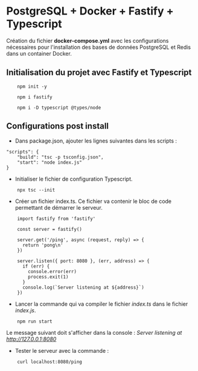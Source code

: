 # PostgreSQL + Docker + Fastify + Typescript

Création du fichier **docker-compose.yml** avec les configurations nécessaires pour l'installation des bases de données PostgreSQL et Redis dans un container Docker.

## Initialisation du projet avec Fastify et Typescript
```
    npm init -y 
```

```
    npm i fastify
```

```
    npm i -D typescript @types/node
```

## Configurations post install

- Dans package.json, ajouter les lignes suivantes dans les scripts :

```
"scripts": {
    "build": "tsc -p tsconfig.json",
    "start": "node index.js"
}
```

- Initialiser le fichier de configuration Typescript.

```
    npx tsc --init
```

- Créer un fichier index.ts. Ce fichier va contenir le bloc de code permettant de démarrer le serveur.

```
    import fastify from 'fastify'

    const server = fastify()

    server.get('/ping', async (request, reply) => {
      return 'pong\n'
    })

    server.listen({ port: 8080 }, (err, address) => {
      if (err) {
        console.error(err)
        process.exit(1)
      }
      console.log(`Server listening at ${address}`)
    })
```

- Lancer la commande qui va compiler le fichier *index.ts* dans le fichier *index.js*.

```
    npm run start
```
Le message suivant doit s'afficher dans la console : *Server listening at http://127.0.0.1:8080*

- Tester le serveur avec la commande :
```
    curl localhost:8080/ping
```

